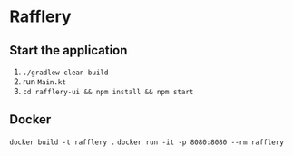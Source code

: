 # Rafflery

## Start the application

1. `./gradlew clean build`
2. run `Main.kt`
3. `cd rafflery-ui && npm install && npm start`

## Docker
`docker build -t rafflery .`
`docker run -it -p 8080:8080 --rm rafflery`
